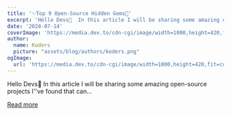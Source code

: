 ```yaml
---
title: '✨Top 9 Open-Source Hidden Gems🤯'
excerpt: 'Hello Devs👋  In this article I will be sharing some amazing open-source projects I''ve found that can...'
date: '2024-07-14'
coverImage: 'https://media.dev.to/cdn-cgi/image/width=1000,height=420,fit=cover,gravity=auto,format=auto/https%3A%2F%2Fdev-to-uploads.s3.amazonaws.com%2Fuploads%2Farticles%2Fbmnbs9kzqp2beb3kvcyr.gif'
author:
  name: Koders
  picture: "assets/blog/authors/koders.png"
ogImage:
  url: 'https://media.dev.to/cdn-cgi/image/width=1000,height=420,fit=cover,gravity=auto,format=auto/https%3A%2F%2Fdev-to-uploads.s3.amazonaws.com%2Fuploads%2Farticles%2Fbmnbs9kzqp2beb3kvcyr.gif'
---
```


Hello Devs👋  In this article I will be sharing some amazing open-source projects I''ve found that can...

[Read more](https://dev.to/dev_kiran/top-9-open-source-hidden-gems-56d9)
